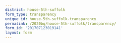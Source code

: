 ```yaml
---
district: house-5th-suffolk
form_type: transparency
unique_id: house-5th-suffolk-transparency
permalink: /2020bq/house-5th-suffolk/transparency/
form_id: '201707123019141'
layout: form
---
```


